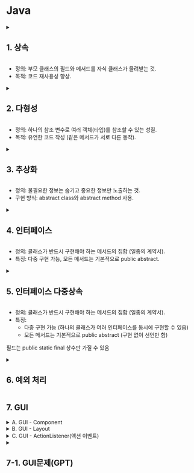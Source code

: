# Java

<details>
<summary><h2>1. 상속</summary>
  
```java
  class Animal {
    void sound() {
        System.out.println("Animal sound");
    }
}

class Dog extends Animal {
    void sound() {
        System.out.println("Bark");
    }
}

class Cat extends Animal {
    void sound() {
        System.out.println("Meow");
    }
}

public class Main {
    public static void main(String[] args) {
        Dog d = new Dog();
        Cat c = new Cat();

        d.sound(); // 출력: Bark
        c.sound(); // 출력: Meow
    }
}
```
</details>

* 정의: 부모 클래스의 필드와 메서드를 자식 클래스가 물려받는 것.
* 목적: 코드 재사용성 향상.
<details>
<summary><h2>2. 다형성</summary>
  
```java
class Animal {
    void sound() {
        System.out.println("Animal sound");
    }
    void 
}

class Dog extends Animal {
    void sound() {
        System.out.println("Bark");
    }
}

class Cat extends Animal {
    void sound() {
        System.out.println("Meow");
    }
}

public class Main {
    public static void main(String[] args) {
    //다형성
        Animal a1 = new Dog();  // 업캐스팅
        Animal a2 = new Cat();
        
        a1.sound(); // 출력: Bark
        a2.sound(); // 출력: Meow
    }
}
```
</details>

* 정의: 하나의 참조 변수로 여러 객체(타입)를 참조할 수 있는 성질.
* 목적: 유연한 코드 작성 (같은 메서드가 서로 다른 동작).


<details>
<summary><h2>3. 추상화</summary>

 ```java
abstract class Animal {
    abstract void sound(); // 반드시 자식이 오버라이드해야 함

    void breathe() {
        System.out.println("Breathing...");
    }
}

class Dog extends Animal {
    void sound() {
        System.out.println("Bark");
    }
}

class Cat extends Animal {
    void sound() {
        System.out.println("Meow");
    }
}

public class Main {
    public static void main(String[] args) {
        Animal a1 = new Dog();
        Animal a2 = new Cat();

        a1.sound();   // Bark
        a2.sound();   // Meow
        a1.breathe(); // Breathing...
    }
}
```

</details>

* 정의: 불필요한 정보는 숨기고 중요한 정보만 노출하는 것.
* 구현 방식: abstract class와 abstract method 사용.

<details>
<summary><h2>4. 인터페이스</summary>

```java
package Study;


//Animal 인터페이스
interface Animal {
 void eat();
 void sleep();
 void makeSound();
}

//Dog 클래스
class Dog implements Animal {
 public void eat() {
     System.out.println("개 eat");
 }

 public void sleep() {
     System.out.println("개 sleep");
 }

 public void makeSound() {
     System.out.println("개 sound");
 }
}

//Cat 클래스
class Cat implements Animal {
 public void eat() {
     System.out.println("고양이 eat");
 }

 public void sleep() {
     System.out.println("고양이 sleep");
 }

 public void makeSound() {
     System.out.println("고양이 sound");
 }
}

//메인 클래스
public class InterfaceTest1 {
 public static void main(String[] args) {
     Animal dog = new Dog();
     Animal cat = new Cat();

//     dog.makeSound();  // 개 sound
//     cat.makeSound();  // 고양이 sound
     animalMakeSound(dog);
     animalMakeSound(cat);
 }
 public static void animalMakeSound(Animal animal) {
	 animal.makeSound();
 }  
}


```
</details>

* 정의: 클래스가 반드시 구현해야 하는 메서드의 집합 (일종의 계약서).
* 특징: 다중 구현 가능, 모든 메서드는 기본적으로 public abstract.

<details>
<summary><h2>5. 인터페이스 다중상속</summary>
  
```java
package Study;


//Animal 인터페이스
interface Animal {
 void eat();
 void sleep();
 void makeSound();
}

interface Flying{
	void flying();

}

//Dog 클래스
class Dog implements Animal {
 public void eat() {
     System.out.println("개 eat");
 }

 public void sleep() {
     System.out.println("개 sleep");
 }

 public void makeSound() {
     System.out.println("개 sound");
 }
}

//Cat 클래스
class Cat implements Animal {
 public void eat() {
     System.out.println("박쥐 eat");
 }

 public void sleep() {
     System.out.println("박쥐 sleep");
 }

 public void makeSound() {
     System.out.println("박쥐 sound");
 }
 public void flying(){
			System.out.println("박쥐는 난다")	 
	}
}

class Bat implements Animal, Flying{
	public void eat() {
	     System.out.println("고양이 eat");
	 }
	
	 public void sleep() {
	     System.out.println("고양이 sleep");
	 }
	
	 public void makeSound() {
	     System.out.println("고양이 sound");
	 }
}

//메인 클래스
public class InterfaceTest1 {
 public static void main(String[] args) {
     Animal dog = new Dog();
     Animal cat = new Cat();

//     dog.makeSound();  // 개 sound
//     cat.makeSound();  // 고양이 sound
     animalMakeSound(dog);
     animalMakeSound(cat);
 }
 public static void animalMakeSound(Animal animal) {
	 animal.makeSound();
 }  
}
```
</details>

* 정의: 클래스가 반드시 구현해야 하는 메서드의 집합 (일종의 계약서).
* 특징:
  * 다중 구현 가능 (하나의 클래스가 여러 인터페이스를 동시에 구현할 수 있음)
  * 모든 메서드는 기본적으로 public abstract (구현 없이 선언만 함)

필드는 public static final 상수만 가질 수 있음

<details>
<summary><h2>6. 예외 처리</summary>

```java
public class Main {
    public static void main(String[] args) {
        try {
            int num = 10 / 0; // 0으로 나누면 예외 발생
        } catch (ArithmeticException e) {
            System.out.println("0으로 나눌 수 없습니다.");
        }
    }
}

```
</details>

## 7. GUI
<details>
<summary>A. GUI - Component</summary>

```java
JLabel jl = new JLabel("텍스트");
JLabel jl = new JLabel(new ImageIcon("이미지.jpg"))
//텍스트, 이미지, JLabel.CENTER

JButton jb = new JButton("버튼");
JButton jb = new JButton(new ImageIcon("이미지.jpg"));
//텍스트, 이미지

JRadioButton jr = new JRadioButton("라디오 버튼");//그룹내 하나만 선택 가능
//텍스트, 활성상태:true

JTextField jtf = new JTextField();//한줄 텍스트 입력
//텍스트, 열수(글자 수)

JPanel jp = new JPanel();//다른 컴포넌트를 묶는 패널
//JPanel(new BorderLayout())레이아웃 지정

JFrame jf = new JFrame();//전체 위도우(창)
//텍스트
```
</details>




<details>
<summary>B. GUI - Layout</summary>

```java
Container ct = getContentPane();
```

#### BorderLayout
```java
ct.setLayout(new BorderLayout());
ct.add(Component, BorderLayout.NORTH); // SOUTH, EAST, WEST, CENTER
```

#### FlowLayout
```java
ct.setLayout(new FlowLayout()); // FlowLayout(int align, int hgap, int vgap); 정렬 방식: LEFT, CENTER, RIGHT, 간격 조정: gap
ct.add(Component);
```

#### GridLayout
```java
ct.setLayout(new GridLayout(2,3)); // GridLayout(int rows, int cols, int hgap, int wgap); 행, 열, 간격 조정
ct.add(Component);
```
</details>

<details>
<summary>C. GUI - ActionListener(액션 이벤트)</summary>
  
```java
jButton jb = new JButton("버튼");
```
#### ActionEvent
```java
  jb.addActionListener(this);
}
public void actionPerformed(ActionEvent a){
  jtf.setText(a.getActionCommand());//Component 텍스트 추출
  jl.setText("텍스트");

  jl.setIcon(ImageIcon);
}
```
</details>


<details>
<summary><h2>7-1. GUI문제(GPT)</summary>
<details>
<summary>메모장</summary>
💻 문제: "간단한 메모장 탭 앱 만들기"
설명
JTabbedPane을 사용하여 여러 개의 메모장을 탭으로 전환할 수 있는 GUI 프로그램을 만들어보세요. 각 탭은 독립적인 텍스트 영역(TextArea)을 가지고 있어야 하며, 사용자가 탭을 바꾸면 그 탭의 메모 내용을 볼 수 있어야 합니다.
	
</details>
	
</details>


